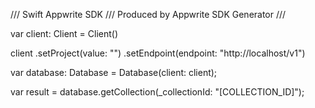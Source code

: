 /// Swift Appwrite SDK
/// Produced by Appwrite SDK Generator
///


var client: Client = Client()

client
    .setProject(value: "")
    .setEndpoint(endpoint: "http://localhost/v1")

var database: Database =  Database(client: client);

var result = database.getCollection(_collectionId: "[COLLECTION_ID]");
